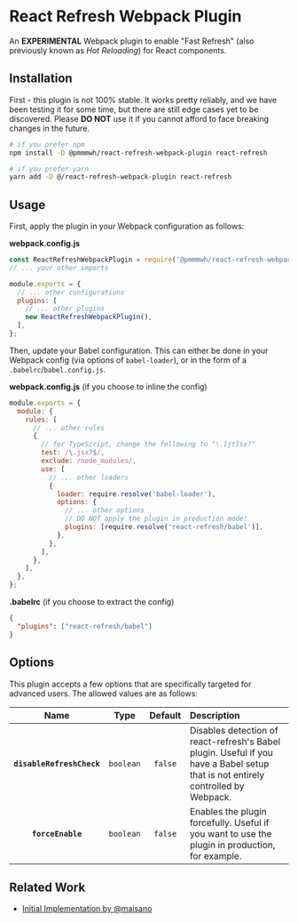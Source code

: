 # React Refresh Webpack Plugin

An **EXPERIMENTAL** Webpack plugin to enable "Fast Refresh" (also previously known as _Hot Reloading_) for React components.

## Installation

First - this plugin is not 100% stable.
It works pretty reliably, and we have been testing it for some time, but there are still edge cases yet to be discovered.
Please **DO NOT** use it if you cannot afford to face breaking changes in the future.

```sh
# if you prefer npm
npm install -D @pmmmwh/react-refresh-webpack-plugin react-refresh

# if you prefer yarn
yarn add -D @/react-refresh-webpack-plugin react-refresh
```

## Usage

First, apply the plugin in your Webpack configuration as follows:

**webpack.config.js**

```js
const ReactRefreshWebpackPlugin = require('@pmmmwh/react-refresh-webpack-plugin');
// ... your other imports

module.exports = {
  // ... other configurations
  plugins: [
    // ... other plugins
    new ReactRefreshWebpackPlugin(),
  ],
};
```

Then, update your Babel configuration.
This can either be done in your Webpack config (via options of `babel-loader`), or in the form of a `.babelrc`/`babel.config.js`.

**webpack.config.js** (if you choose to inline the config)

```js
module.exports = {
  module: {
    rules: [
      // ... other rules
      {
        // for TypeScript, change the following to "\.[jt]sx?"
        test: /\.jsx?$/,
        exclude: /node_modules/,
        use: [
          // ... other loaders
          {
            loader: require.resolve('babel-loader'),
            options: {
              // ... other options
              // DO NOT apply the plugin in production mode!
              plugins: [require.resolve('react-refresh/babel')],
            },
          },
        ],
      },
    ],
  },
};
```

**.babelrc** (if you choose to extract the config)

```json
{
  "plugins": ["react-refresh/babel"]
}
```

## Options

This plugin accepts a few options that are specifically targeted for advanced users.
The allowed values are as follows:

|           Name            |   Type    | Default | Description                                                                                                                      |
| :-----------------------: | :-------: | :-----: | :------------------------------------------------------------------------------------------------------------------------------- |
| **`disableRefreshCheck`** | `boolean` | `false` | Disables detection of react-refresh's Babel plugin. Useful if you have a Babel setup that is not entirely controlled by Webpack. |
|     **`forceEnable`**     | `boolean` | `false` | Enables the plugin forcefully. Useful if you want to use the plugin in production, for example.                                  |

## Related Work

- [Initial Implementation by @maisano](https://gist.github.com/maisano/441a4bc6b2954205803d68deac04a716)
